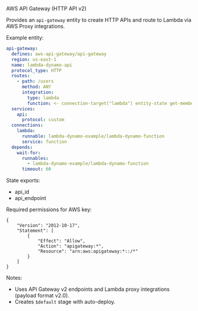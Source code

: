 AWS API Gateway (HTTP API v2)

Provides an `api-gateway` entity to create HTTP APIs and route to Lambda via AWS Proxy integrations.

Example entity:

```yaml
api-gateway:
  defines: aws-api-gateway/api-gateway
  region: us-east-1
  name: lambda-dynamo-api
  protocol_type: HTTP
  routes:
    - path: /users
      method: ANY
      integration:
        type: lambda
        function: <- connection-target("lambda") entity-state get-member("function_arn")
  services:
    api:
      protocol: custom
  connections:
    lambda:
      runnable: lambda-dynamo-example/lambda-dynamo-function
      service: function
  depends:
    wait-for:
      runnables:
        - lambda-dynamo-example/lambda-dynamo-function
      timeout: 60
```

State exports:
- api_id
- api_endpoint

Required permissions for AWS key:
```
{
    "Version": "2012-10-17",
    "Statement": [
        {
            "Effect": "Allow",
            "Action": "apigateway:*",
            "Resource": "arn:aws:apigateway:*::/*"
        }
    ]
}
```

Notes:
- Uses API Gateway v2 endpoints and Lambda proxy integrations (payload format v2.0).
- Creates `$default` stage with auto-deploy.

